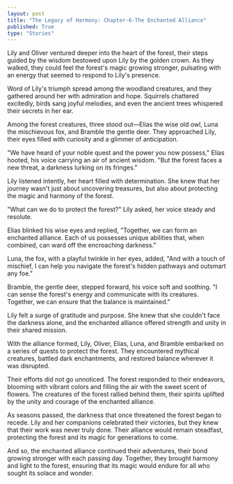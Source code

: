 ```yaml
---
layout: post
title: "The Legacy of Harmony: Chapter-6-The Enchanted Alliance"
published: True
type: "Stories"
---
```


Lily and Oliver ventured deeper into the heart of the forest, their steps guided by the wisdom bestowed upon Lily by the golden crown. As they walked, they could feel the forest's magic growing stronger, pulsating with an energy that seemed to respond to Lily's presence.

Word of Lily's triumph spread among the woodland creatures, and they gathered around her with admiration and hope. Squirrels chattered excitedly, birds sang joyful melodies, and even the ancient trees whispered their secrets in her ear.

Among the forest creatures, three stood out—Elias the wise old owl, Luna the mischievous fox, and Bramble the gentle deer. They approached Lily, their eyes filled with curiosity and a glimmer of anticipation.

"We have heard of your noble quest and the power you now possess," Elias hooted, his voice carrying an air of ancient wisdom. "But the forest faces a new threat, a darkness lurking on its fringes."

Lily listened intently, her heart filled with determination. She knew that her journey wasn't just about uncovering treasures, but also about protecting the magic and harmony of the forest.

"What can we do to protect the forest?" Lily asked, her voice steady and resolute.

Elias blinked his wise eyes and replied, "Together, we can form an enchanted alliance. Each of us possesses unique abilities that, when combined, can ward off the encroaching darkness."

Luna, the fox, with a playful twinkle in her eyes, added, "And with a touch of mischief, I can help you navigate the forest's hidden pathways and outsmart any foe."

Bramble, the gentle deer, stepped forward, his voice soft and soothing. "I can sense the forest's energy and communicate with its creatures. Together, we can ensure that the balance is maintained."

Lily felt a surge of gratitude and purpose. She knew that she couldn't face the darkness alone, and the enchanted alliance offered strength and unity in their shared mission.

With the alliance formed, Lily, Oliver, Elias, Luna, and Bramble embarked on a series of quests to protect the forest. They encountered mythical creatures, battled dark enchantments, and restored balance wherever it was disrupted.

Their efforts did not go unnoticed. The forest responded to their endeavors, blooming with vibrant colors and filling the air with the sweet scent of flowers. The creatures of the forest rallied behind them, their spirits uplifted by the unity and courage of the enchanted alliance.

As seasons passed, the darkness that once threatened the forest began to recede. Lily and her companions celebrated their victories, but they knew that their work was never truly done. Their alliance would remain steadfast, protecting the forest and its magic for generations to come.

And so, the enchanted alliance continued their adventures, their bond growing stronger with each passing day. Together, they brought harmony and light to the forest, ensuring that its magic would endure for all who sought its solace and wonder.